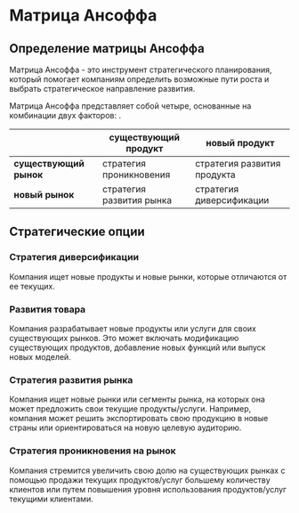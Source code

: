 # Матрица Ансоффа

## Определение матрицы Ансоффа

Матрица Ансоффа - это инструмент стратегического планирования, который помогает компаниям определить возможные пути роста и выбрать стратегическое направление развития.

Матрица Ансоффа представляет собой четыре, основанные на комбинации двух факторов: .

|                        | **существующий продукт** | **новый продукт**           |
| ---------------------- | ------------------------ | --------------------------- |
| **существующий рынок** | стратегия проникновения  | стратегия развития продукта |
| **новый рынок**        | стратегия развития рынка | стратегия диверсификации    |

## Стратегические опции

### Стратегия диверсификации

Компания ищет новые продукты и новые рынки, которые отличаются от ее текущих.

### Развития товара

Компания разрабатывает новые продукты или услуги для своих существующих рынков. Это может включать модификацию существующих продуктов, добавление новых функций или выпуск новых моделей.

### Стратегия развития рынка

Компания ищет новые рынки или сегменты рынка, на которых она может предложить свои текущие продукты/услуги. Например, компания может решить экспортировать свою продукцию в новые страны или ориентироваться на новую целевую аудиторию.

### Стратегия проникновения на рынок

Компания стремится увеличить свою долю на существующих рынках с помощью продажи текущих продуктов/услуг большему количеству клиентов или путем повышения уровня использования продуктов/услуг текущими клиентами.
